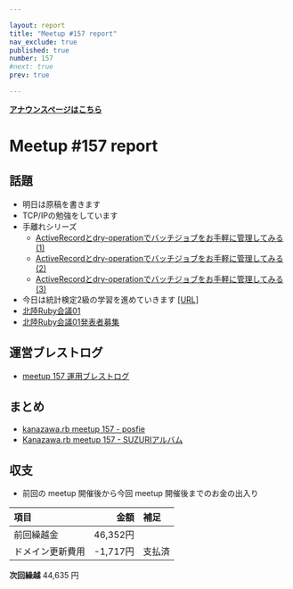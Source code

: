```yaml
---

layout: report
title: "Meetup #157 report"
nav_exclude: true
published: true
number: 157
#next: true
prev: true

---
```


<div style="text-align: left;"><a href="/157"><strong>アナウンスページはこちら</strong></a></div>

# Meetup #157 report

## 話題

* 明日は原稿を書きます
* TCP/IPの勉強をしています
* 手離れシリーズ
  + [ActiveRecordとdry-operationでバッチジョブをお手軽に管理してみる(1)](https://aligach.net/diary/2025/0823/batch-jobs-with-activerecord-and-dry-operation-1/)
  + [ActiveRecordとdry-operationでバッチジョブをお手軽に管理してみる(2)](https://aligach.net/diary/2025/0824/batch-jobs-with-activerecord-and-dry-operation-2/)
  + [ActiveRecordとdry-operationでバッチジョブをお手軽に管理してみる(3)](https://aligach.net/diary/2025/0827/batch-jobs-with-activerecord-and-dry-operation-3/)
* 今日は統計検定2級の学習を進めていきます [[URL]](https://bellcurve.jp/statistics/course/#step1)
* [北陸Ruby会議01](https://hokurikurb.github.io/hokuriku01/)
* [北陸Ruby会議01発表者募集](https://regional.rubykaigi.org/hokuriku01/cfp.html)

## 運営ブレストログ

* [meetup 157 運用ブレストログ](https://github.com/kanazawarb/meetup/wiki/meetup-157-%E9%81%8B%E7%94%A8%E3%83%96%E3%83%AC%E3%82%B9%E3%83%88%E3%83%AD%E3%82%B0)

## まとめ

<!-- posfie, SUZURIアルバム のリンクをいれる -->

* [kanazawa.rb meetup 157 - posfie](https://posfie.com/@cotton_desu/p/dTDwgrX)
* [Kanazawa.rb meetup 157 - SUZURIアルバム](https://30d.jp/kzrb/145)

## 収支

<!-- 適宜更新する(以下は meetup 157 の内容を例示) -->

* 前回の meetup 開催後から今回 meetup 開催後までのお金の出入り

| 項目       |      金額 | 補足                                             |
|:---------|--------:|:-----------------------------------------------|
| 前回繰越金    | 46,352円 |                                                |
| ドメイン更新費用 | -1,717円 | 支払済                                            |

**次回繰越**  44,635 円
